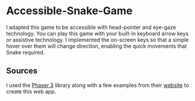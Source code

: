 # Accessible-Snake-Game

I adapted this game to be accessible with head-pointer and eye-gaze technology.  You can play this game with your built-in keyboard arrow keys or assistive technology.  I implemented the on-screen keys so that a simple hover over them will change direction, enabling the quick movements that Snake required.  


## Sources

I used the [Phaser 3](https://github.com/photonstorm/phaser) library along with a few examples from their [website](https://phaser.io/examples) to create this web app.
